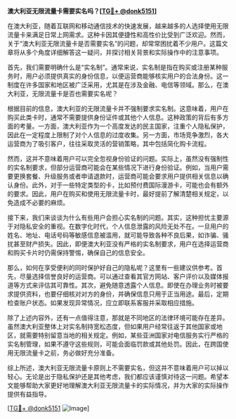 **澳大利亚无限流量卡需要实名吗？[[TG💪+ @donk5151](https://t.me/s/donk5151)]**

在澳大利亚，随着互联网和移动通信技术的快速发展，越来越多的人选择使用无限流量卡来满足日常上网需求。这种卡因其便捷性和高性价比受到广泛欢迎。然而，关于“澳大利亚无限流量卡是否需要实名”的问题，却常常困扰着不少用户。这篇文章将从多个角度详细解答这一疑问，并探讨相关背景和实际操作中的注意事项。

首先，我们需要明确什么是“实名制”。通常来说，实名制是指在购买或注册某种服务时，用户必须提供真实的身份信息，以便运营商能够核实用户的合法身份。这一制度在许多国家和地区被广泛采用，尤其是在涉及金融、电信等领域。那么，在澳大利亚，无限流量卡是否也需要实名呢？

根据目前的信息，澳大利亚的无限流量卡并不强制要求实名制。这意味着，用户在购买此类卡时，通常不需要提供身份证件或其他个人信息。这种政策的背后有多方面的考量。一方面，澳大利亚作为一个高度发达的民主国家，注重个人隐私保护，因此在一定程度上限制了对个人信息的过度收集。另一方面，市场竞争激烈，各大运营商为了吸引客户，往往采取灵活的营销策略，其中包括简化购卡流程。

然而，这并不意味着用户可以完全忽视身份验证的问题。实际上，虽然没有强制性的实名制要求，但部分运营商可能会在某些情况下进行身份验证。例如，当用户需要更换套餐、升级服务或者申请退款时，运营商可能会要求用户提供相关信息以确认身份。此外，对于一些特定类型的卡，比如预付费国际漫游卡，可能也会有额外的要求。因此，用户在购买和使用无限流量卡时，最好提前了解清楚相关规定，以免造成不必要的麻烦。

接下来，我们来谈谈为什么有些用户会担心实名制的问题。其实，这种担忧主要源于对隐私安全的重视。在数字化时代，个人信息泄露的风险无处不在。一旦用户的姓名、地址、电话号码等敏感信息被滥用，就可能导致各种不良后果，如诈骗、骚扰甚至财产损失。因此，即便澳大利亚没有严格的实名制要求，用户在选择运营商和购买卡片时仍需保持警惕，确保自己的信息安全。

那么，如何在享受便利的同时保护好自己的隐私呢？这里有一些建议供参考。首先，尽量选择信誉良好的运营商。可以通过查看其官方网站、客户评价以及媒体报道等方式来评估其可靠性。其次，避免随意透露个人信息。即使在办理业务时被要求提供资料，也要仔细核对对方的身份，并确保信息只用于正当用途。最后，定期检查账户状态。如果发现异常情况，应立即联系客服并采取相应措施。

除了上述内容外，还有一点值得注意，那就是不同地区的法律环境可能存在差异。虽然澳大利亚整体上对实名制持宽松态度，但如果用户经常往返于其他国家或地区，就需要特别留意当地的相关规定。例如，某些亚洲国家对电信服务实行严格的实名制管理，如果不遵守这些规则，可能会面临罚款或其他处罚。因此，在跨国使用无限流量卡之前，务必做好充分准备。

综上所述，澳大利亚无限流量卡原则上不需要实名，但这并不意味着用户可以掉以轻心。无论是出于隐私保护还是其他考虑，我们都应该谨慎对待这一问题。希望本文能够帮助大家更好地理解澳大利亚无限流量卡的实际情况，并为大家的实际操作提供有益指导。

[[TG💪+ @donk5151](https://t.me/s/donk5151) ![Image](https://i.postimg.cc/rwNCRYN7/Snipaste-2025-04-30-17-27-05.png)]